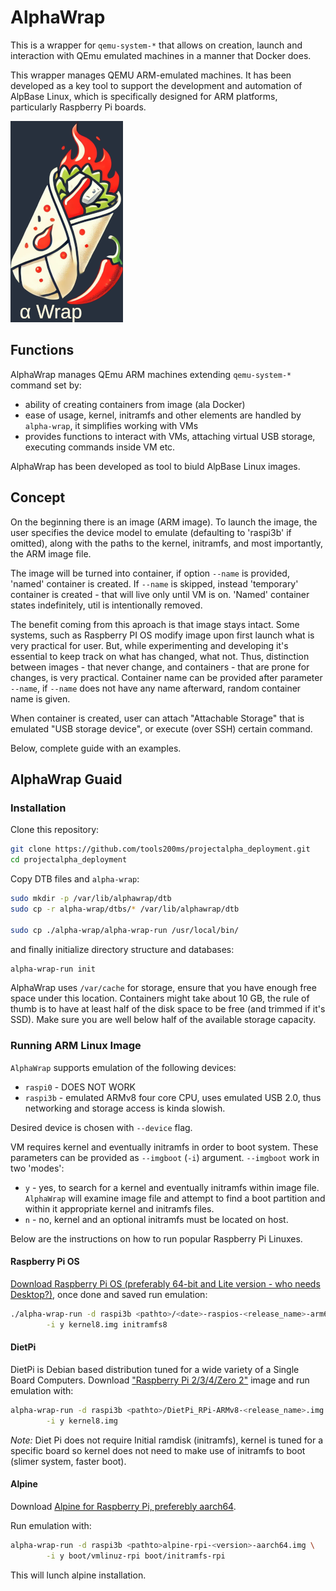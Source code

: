 

# AlphaWrap
This is a wrapper for `qemu-system-*` that allows on creation, launch and interaction with QEmu emulated machines in a manner that Docker does.

This wrapper manages QEMU ARM-emulated machines. It has been developed as a key tool to support the development and automation of AlpBase Linux, which is specifically designed for ARM platforms, particularly Raspberry Pi boards.

![Made with ChatGPT (accually ChatGPT made this)](./art/AlphaWrap-mini.png)

## Functions

AlphaWrap manages QEmu ARM machines extending `qemu-system-*` command set by: 
- ability of creating containers from image (ala Docker)
- ease of usage, kernel, initramfs and other elements are handled by `alpha-wrap`, it simplifies working with VMs
- provides functions to interact with VMs, attaching virtual USB storage, executing commands inside VM etc.

AlphaWrap has been developed as tool to biuld AlpBase Linux images.

## Concept

On the beginning there is an image (ARM image). To launch the image, the user specifies the device model to emulate (defaulting to 'raspi3b' if omitted), along with the paths to the kernel, initramfs, and most importantly, the ARM image file.

The image will be turned into container, if option `--name` is provided, 'named' container is created. If `--name` is skipped, instead 'temporary' container is created - that will live only until VM is on. 'Named' container states indefinitely, util is intentionally removed.

The benefit coming from this aproach is that image stays intact. Some systems, such as Raspberry PI OS modify image upon first launch what is very practical for user. But, while experimenting and developing it's essential to keep track on what has changed, what not. Thus, distinction between images - that never change, and containers - that are prone for changes, is very practical.
Container name can be provided after parameter `--name`, if `--name` does not have any name afterward, random container name is given.

When container is created, user can attach "Attachable Storage" that is emulated "USB storage device", or execute (over SSH) certain command.

Below, complete guide with an examples.

## AlphaWrap Guaid

### Installation

Clone this repository: 
```bash
git clone https://github.com/tools200ms/projectalpha_deployment.git
cd projectalpha_deployment
```
Copy DTB files and `alpha-wrap`:
```bash
sudo mkdir -p /var/lib/alphawrap/dtb
sudo cp -r alpha-wrap/dtbs/* /var/lib/alphawrap/dtb

sudo cp ./alpha-wrap/alpha-wrap-run /usr/local/bin/
```
and finally initialize directory structure and databases: 
```bash
alpha-wrap-run init
```
AlphaWrap uses `/var/cache` for storage, ensure that you have enough free space under this location. Containers might take about 10 GB, the rule of thumb is to have at least half of the disk space to be free (and trimmed if it's SSD). Make sure you are well below half of the available storage capacity.

### Running ARM Linux Image

`AlphaWrap` supports emulation of the following devices: 
- `raspi0` - DOES NOT WORK
- `raspi3b` - emulated ARMv8 four core CPU, uses emulated USB 2.0, thus networking and storage access is kinda slowish.

Desired device is chosen with `--device` flag. 

VM requires kernel and eventually initramfs in order to boot system. These parameters can be provided as `--imgboot` (`-i`) argument. `--imgboot` work in two 'modes':
- `y` - yes, to search for a kernel and eventually initramfs within image file. `AlphaWrap` will examine image file and attempt to find a boot partition and within it appropriate kernel and initramfs files.
- `n` - no, kernel and an optional initramfs must be located on host.


Below are the instructions on how to run popular Raspberry Pi Linuxes.


#### Raspberry Pi OS
[Download Raspberry Pi OS (preferably 64-bit and Lite version - who needs Desktop?)](https://www.raspberrypi.com/software/operating-systems/#raspberry-pi-os-64-bit), once done and saved run emulation: 

```bash
./alpha-wrap-run -d raspi3b <pathto>/<date>-raspios-<release_name>-arm64-lite.img \
        -i y kernel8.img initramfs8
```

#### DietPi
DietPi is Debian based distribution tuned for a wide variety of a Single Board Computers. Download ["Raspberry Pi 2/3/4/Zero 2"](https://dietpi.com/#download) image and run emulation with: 
```bash
alpha-wrap-run -d raspi3b <pathto>/DietPi_RPi-ARMv8-<release_name>.img \
        -i y kernel8.img
```
*Note:* Diet Pi does not require Initial ramdisk (initramfs), kernel is tuned for a specific board so kernel does not need to make use of initramfs to boot (slimer system, faster boot).

#### Alpine

Download [Alpine for Raspberry Pi, preferebly aarch64](https://www.alpinelinux.org/downloads/).

Run emulation with: 
```bash
alpha-wrap-run -d raspi3b <pathto>alpine-rpi-<version>-aarch64.img \
        -i y boot/vmlinuz-rpi boot/initramfs-rpi
```
This will lunch alpine installation.

